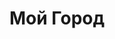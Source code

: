 --- 
title: "Мой Город" 
site: "" 
town: "Керчь" 
tel: ["+38(06561) 72116, +38(050) 6118349"] 
address: "Россия, АР Крым, г. Керчь, ул. Блюхера, 3" 
mail: "moygorod2009@mail.ru" 
--- 